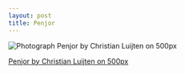 ```yaml
---
layout: post
title: Penjor
---
```

<div class="pixels-photo">
  <p><img src="https://drscdn.500px.org/photo/1907192/m%3D900/5cc7bb967af1750e45b175d8e114a42d" alt="Photograph Penjor by Christian Luijten on 500px"></p>
  <a href="https://500px.com/photo/1907192/penjor-by-christian-luijten">Penjor by Christian Luijten on 500px</a>
</div>
<script type="text/javascript" src="https://500px.com/embed.js"></script>
